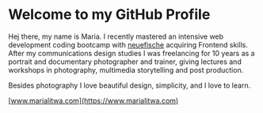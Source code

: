 # Welcome to my GitHub Profile

Hej there, my name is Maria. I recently mastered an intensive web development coding bootcamp with [neuefische](https://www.neuefische.de) acquiring Frontend skills. After my communications design studies I was freelancing for 10 years as a portrait and documentary photographer and trainer, giving lectures and workshops in photography, multimedia storytelling and post production.

Besides photography I love beautiful design, simplicity, and I love to learn.

[www.marialitwa.com](https://www.marialitwa.com)



